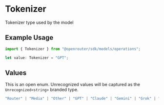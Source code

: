 # Tokenizer

Tokenizer type used by the model

## Example Usage

```typescript
import { Tokenizer } from "@openrouter/sdk/models/operations";

let value: Tokenizer = "GPT";
```

## Values

This is an open enum. Unrecognized values will be captured as the `Unrecognized<string>` branded type.

```typescript
"Router" | "Media" | "Other" | "GPT" | "Claude" | "Gemini" | "Grok" | "Cohere" | "Nova" | "Qwen" | "Yi" | "DeepSeek" | "Mistral" | "Llama2" | "Llama3" | "Llama4" | "PaLM" | "RWKV" | "Qwen3" | Unrecognized<string>
```